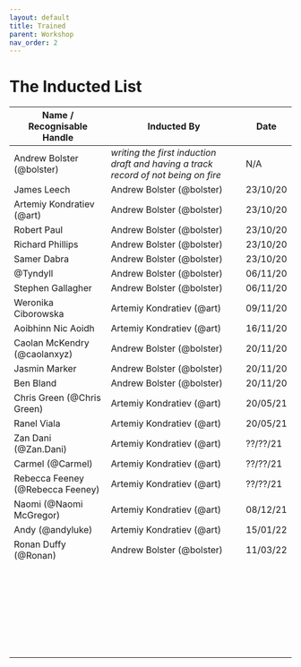 ```yaml
---
layout: default
title: Trained
parent: Workshop
nav_order: 2
---
```


# The Inducted List

| Name / Recognisable Handle       | Inducted By                                                  | Date     |
| -------------------------------- | ------------------------------------------------------------ | -------- |
| Andrew Bolster (@bolster)        | _writing the first induction draft and having a track record of not being on fire_ | N/A      |
| James Leech                      | Andrew Bolster (@bolster)                                    | 23/10/20 |
| Artemiy Kondratiev (@art)        | Andrew Bolster (@bolster)                                    | 23/10/20 |
| Robert Paul                      | Andrew Bolster (@bolster)                                    | 23/10/20 |
| Richard Phillips                 | Andrew Bolster (@bolster)                                    | 23/10/20 |
| Samer Dabra                      | Andrew Bolster (@bolster)                                    | 23/10/20 |
| @Tyndyll                         | Andrew Bolster (@bolster)                                    | 06/11/20 |
| Stephen Gallagher                | Andrew Bolster (@bolster)                                    | 06/11/20 |
| Weronika Ciborowska              | Artemiy Kondratiev (@art)                                    | 09/11/20 |
| Aoibhinn Nic Aoidh               | Artemiy Kondratiev (@art)                                    | 16/11/20 |
| Caolan McKendry (@caolanxyz)     | Andrew Bolster (@bolster)                                    | 20/11/20 |
| Jasmin Marker                    | Andrew Bolster (@bolster)                                    | 20/11/20 |
| Ben Bland                        | Andrew Bolster (@bolster)                                    | 20/11/20 |
| Chris Green (@Chris Green)       | Artemiy Kondratiev (@art)                                    | 20/05/21 |
| Ranel Viala                      | Artemiy Kondratiev (@art)                                    | 20/05/21 |
| Zan Dani (@Zan.Dani)             | Artemiy Kondratiev (@art)                                    | ??/??/21 |
| Carmel (@Carmel)                 | Artemiy Kondratiev (@art)                                    | ??/??/21 |
| Rebecca Feeney (@Rebecca Feeney) | Artemiy Kondratiev (@art)                                    | ??/??/21 |
| Naomi (@Naomi McGregor)          | Artemiy Kondratiev (@art)                                    | 08/12/21 |
| Andy (@andyluke)                 | Artemiy Kondratiev (@art)                                    | 15/01/22 |
| Ronan Duffy (@Ronan)             | Andrew Bolster (@bolster)                                    | 11/03/22 |
|                                  |                                                              |          |
|                                  |                                                              |          |
|                                  |                                                              |          |
|                                  |                                                              |          |
|                                  |                                                              |          |
|                                  |                                                              |          |
|                                  |                                                              |          |
|                                  |                                                              |          |
|                                  |                                                              |          |
|                                  |                                                              |          |
|                                  |                                                              |          |
|                                  |                                                              |          |
|                                  |                                                              |          |
|                                  |                                                              |          |
|                                  |                                                              |          |
|                                  |                                                              |          |
|                                  |                                                              |          |
|                                  |                                                              |          |
|                                  |                                                              |          |
|                                  |                                                              |          |
|                                  |                                                              |          |
|                                  |                                                              |          |
|                                  |                                                              |          |
|                                  |                                                              |          |
|                                  |                                                              |          |
|                                  |                                                              |          |
|                                  |                                                              |          |
|                                  |                                                              |          |
 
 
